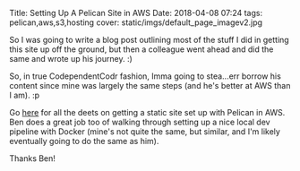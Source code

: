 Title: Setting Up A Pelican Site in AWS
Date: 2018-04-08 07:24
tags: pelican,aws,s3,hosting
cover: static/imgs/default_page_imagev2.jpg

So I was going to write a blog post outlining most of the stuff I did in getting this
site up off the ground, but then a colleague went ahead and did the same and
wrote up his journey. :)

So, in true CodependentCodr fashion, Imma going to stea...err borrow his content since
mine was largely the same steps (and he's better at AWS than I am). :p

Go [here](https://ben.gnoinski.ca/how-this-site-came-to-be.html) for all the deets on getting
a static site set up with Pelican in AWS. Ben does a great job too of walking through setting
up a nice local dev pipeline with Docker (mine's not quite the same, but similar, and I'm
likely eventually going to do the same as him).

Thanks Ben!
